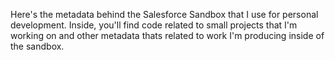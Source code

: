 Here's the metadata behind the Salesforce Sandbox that I use for personal development. Inside, you'll find code related to small projects that I'm working on and other metadata thats related to work I'm producing inside of the sandbox. 
